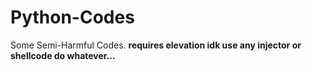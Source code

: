 # Python-Codes
Some Semi-Harmful Codes.
**requires elevation
idk use any injector or shellcode do whatever...**
